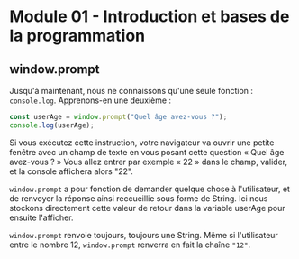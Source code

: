 # Module 01 - Introduction et bases de la programmation

## window.prompt

Jusqu'à maintenant, nous ne connaissons qu'une seule fonction : `console.log`. Apprenons-en une deuxième :

````js
const userAge = window.prompt("Quel âge avez-vous ?");
console.log(userAge);
````

Si vous exécutez cette instruction, votre navigateur va ouvrir une petite fenêtre avec un champ de texte en vous posant cette question « Quel âge avez-vous ? » Vous allez entrer par exemple « 22 » dans le champ, valider, et la console affichera alors "22".

`window.prompt` a pour fonction de demander quelque chose à l'utilisateur, et de renvoyer la réponse ainsi reccueillie sous forme de String. Ici nous stockons directement cette valeur de retour dans la variable userAge pour ensuite l'afficher.

`window.prompt` renvoie toujours, toujours une String. Même si l'utilisateur entre le nombre 12, `window.prompt` renverra en fait la chaîne `"12"`.
